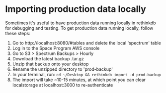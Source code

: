 # Importing production data locally

Sometimes it's useful to have production data running locally in rethinkdb for debugging and testing. To get production data running locally, follow these steps:

1. Go to http://localhost:8080/#tables and delete the local 'spectrum' table
2. Log in to the Space Program AWS console
3. Go to S3 > Spectrum Backups > Hourly
4. Download the latest backup .tar.gz
5. Unzip that backup onto your desktop
6. Rename the unzipped directory to 'prod-backup'
6. In your terminal, run: `cd ~/Desktop && rethinkdb import -d prod-backup`
7. The import will take ~10-15 minutes, at which point you can clear localstorage at localhost:3000 to re-authenticate
